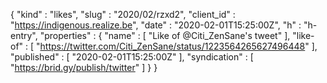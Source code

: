 {
  "kind" : "likes",
  "slug" : "2020/02/rzxd2",
  "client_id" : "https://indigenous.realize.be",
  "date" : "2020-02-01T15:25:00Z",
  "h" : "h-entry",
  "properties" : {
    "name" : [ "Like of @Citi_ZenSane's tweet" ],
    "like-of" : [ "https://twitter.com/Citi_ZenSane/status/1223564265627496448" ],
    "published" : [ "2020-02-01T15:25:00Z" ],
    "syndication" : [ "https://brid.gy/publish/twitter" ]
  }
}
